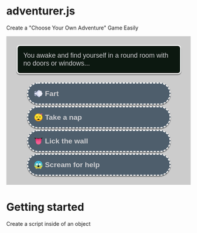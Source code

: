 # adventurer.js
Create a "Choose Your Own Adventure" Game Easily


![](/example.png)


# Getting started
Create a script inside of an object 

